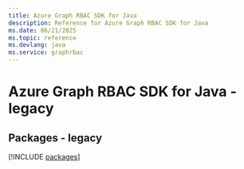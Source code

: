 ```yaml
---
title: Azure Graph RBAC SDK for Java
description: Reference for Azure Graph RBAC SDK for Java
ms.date: 06/21/2025
ms.topic: reference
ms.devlang: java
ms.service: graphrbac
---
```

# Azure Graph RBAC SDK for Java - legacy
## Packages - legacy
[!INCLUDE [packages](graph-rbac-index.md)]